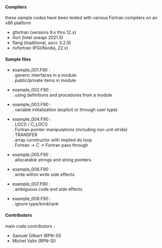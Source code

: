 #### Compilers
these sample codes have been tested with various Fortran compilers on an x86 platform  
- gfortran (versions 9.x thru 12.x)  
- ifort (Intel oneapi 2021.5)  
- flang (traditional, aocc 3.2.0)  
- nvfortran (PGI/Nvidia, 22.x)  

#### Sample files
- example_001.F90 :  
. generic interfaces in a module  
. public/private items in module  

- example_002.F90 :  
. using definitions and procedures from a module

- example_003.F90 :  
. variable initialization (explicit or through user type)

- example_004.F90 :  
. LOC() / C\_LOC()  
. Fortran pointer manipulations (including non unit stride)  
. TRANSFER  
. array constructor with implied do loop  
. Fortran -> C -> Fortran pass through

- example_005.F90 :  
. allocatable strings and string pointers

- example_006.F90 :  
. write within write side effects

- example_007.F90 :  
. ambiguous code and side effects

- example_008.F90 :  
. ignore type/kind/rank


#### Contributors
main code contributors :  
- Samuel Gilbert (RPN-SI)  
- Michel Valin  (RPN-SI)  

